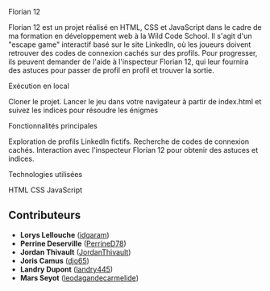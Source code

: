 Florian 12

Florian 12 est un projet réalisé en HTML, CSS et JavaScript dans le cadre de ma formation en développement web à la Wild Code School. Il s'agit d'un "escape game" interactif basé sur le site LinkedIn, où les joueurs doivent retrouver des codes de connexion cachés sur des profils. Pour progresser, ils peuvent demander de l'aide à l'inspecteur Florian 12, qui leur fournira des astuces pour passer de profil en profil et trouver la sortie.

Exécution en local

Cloner le projet.
Lancer le jeu dans votre navigateur à partir de index.html et suivez les indices pour résoudre les énigmes

Fonctionnalités principales

Exploration de profils LinkedIn fictifs.
Recherche de codes de connexion cachés.
Interaction avec l'inspecteur Florian 12 pour obtenir des astuces et indices.

Technologies utilisées

HTML
CSS
JavaScript

## Contributeurs
- **Lorys Lellouche** ([idgaram](https://github.com/idgaram))
- **Perrine Deserville** ([PerrineD78](https://github.com/PerrineD78))
- **Jordan Thivault** ([JordanThivault](https://github.com/JordanThivault))
- **Joris Camus** ([djo65](https://github.com/djo65))
- **Landry Dupont** ([landry445](https://github.com/landry445))
- **Mars Seyot** ([leodagandecarmelide](https://github.com/leodagandecarmelide))

